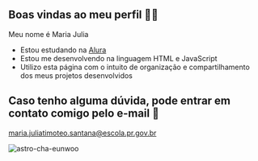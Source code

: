 ## Boas vindas ao meu perfil 🥳🥳

Meu nome é Maria Julia

- Estou estudando na [Alura](https://www.alura.com.br)
- Estou me desenvolvendo na linguagem HTML e JavaScript
- Utilizo esta página com o intuito de organização e compartilhamento dos meus projetos desenvolvidos

## Caso tenho alguma dúvida, pode entrar em contato comigo pelo e-mail 📧

maria.juliatimoteo.santana@escola.pr.gov.br

![astro-cha-eunwoo](https://github.com/user-attachments/assets/8dbdfe34-cbbd-4f21-a936-d9b6176f32d1)
